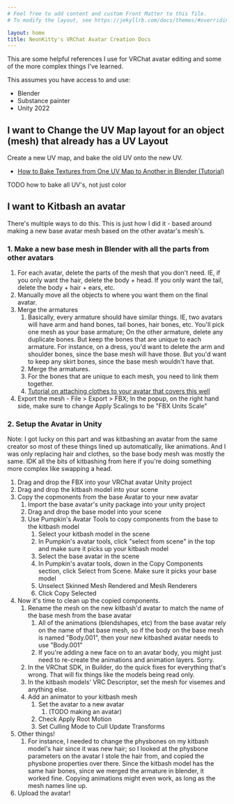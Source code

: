 ```yaml
---
# Feel free to add content and custom Front Matter to this file.
# To modify the layout, see https://jekyllrb.com/docs/themes/#overriding-theme-defaults

layout: home
title: NeonKitty's VRChat Avatar Creation Docs
---
```


This are some helpful references I use for VRChat avatar editing and some of the more complex things I've learned. 

This assumes you have access to and use: 
- Blender
- Substance painter
- Unity 2022


## I want to Change the UV Map layout for an object (mesh) that already has a UV Layout
Create a new UV map, and bake the old UV onto the new UV. 
- [How to Bake Textures from One UV Map to Another in Blender (Tutorial)](https://www.youtube.com/watch?v=wsO1eozb1Qk)

TODO how to bake all UV's, not just color


## I want to Kitbash an avatar
There's multiple ways to do this. This is just how I did it - based around making a new base avatar mesh based on the other avatar's mesh's. 

### 1. Make a new base mesh in Blender with all the parts from other avatars
1. For each avatar, delete the parts of the mesh that you don't need. IE, if you only want the hair, delete the body + head. If you only want the tail, delete the body + hair + ears, etc.
1. Manually move all the objects to where you want them on the final avatar.
1. Merge the armatures
    1. Basically, every armature should have similar things. IE, two avatars will have arm and hand bones, tail bones, hair bones, etc. You'll pick one mesh as your base armature; On the other armature, delete any duplicate bones. But keep the bones that are unique to each armature. For instance, on a dress, you'd want to delete the arm and shoulder bones, since the base mesh will have those. But you'd want to keep any skirt bones, since the base mesh wouldn't have that.
    1. Merge the armatures.
    1. For the bones that are unique to each mesh, you need to link them together.
    1. [Tutorial on attaching clothes to your avatar that covers this well](https://www.youtube.com/watch?v=RlJ3NXjQp38)
1. Export the mesh - File > Export > FBX; In the popup, on the right hand side, make sure to change Apply Scalings to be "FBX Units Scale"


### 2. Setup the Avatar in Unity
Note: I got lucky on this part and was kitbashing an avatar from the same creator so most of these things lined up automatically, like animations. And I was only replacing hair and clothes, so the base body mesh was mostly the same. IDK all the bits of kitbashing from here if you're doing something more complex like swapping a head.

1. Drag and drop the FBX into your VRChat avatar Unity project
1. Drag and drop the kitbash model into your scene
1. Copy the copmonents from the base Avatar to your new avatar
    1. Import the base avatar's unity package into your unity project
    1. Drag and drop the base model into your scene
    1. Use Pumpkin's Avatar Tools to copy components from the base to the kitbash model
        1. Select your kitbash model in the scene
        1. In Pumpkin's avatar tools, click "select from scene" in the top and make sure it picks up your kitbash model
        1. Select the base avatar in the scene
        1. In Pumpkin's avatar tools, down in the Copy Components section, click Select from Scene. Make sure it picks your base model
        1. Unselect Skinned Mesh Rendered and Mesh Renderers
        1. Click Copy Selected
1. Now it's time to clean up the copied components.
    1. Rename the mesh on the new kitbash'd avatar to match the name of the base mesh from the base avatar
        1. All of the animations (blendshapes, etc) from the base avatar rely on the name of that base mesh, so if the body on the base mesh is named "Body.001", then your new kitbashed avatar needs to use "Body.001"
        1. If you're adding a new face on to an avatar body, you might just need to re-create the animations and animation layers. Sorry.
    1. In the VRChat SDK, in Builder, do the quick fixes for everything that's wrong. That will fix things like the models being read only.
    1. In the kitbash models' VRC Descriptor, set the mesh for visemes and anything else.
    1. Add an animator to your kitbash mesh
        1. Set the avatar to a new avatar 
            1. (TODO making an avatar)
        1. Check Apply Root Motion
        1. Set Culling Mode to Cull Update Transforms
1. Other things!
    1. For instance, I needed to change the physbones on my kitbash model's hair since it was new hair; so I looked at the physbone parameters on the avatar I stole the hair from, and copied the physbone properties over there. Since the kitbash model has the same hair bones, since we merged the armature in blender, it worked fine. Copying animations might even work, as long as the mesh names line up.
1. Upload the avatar!


